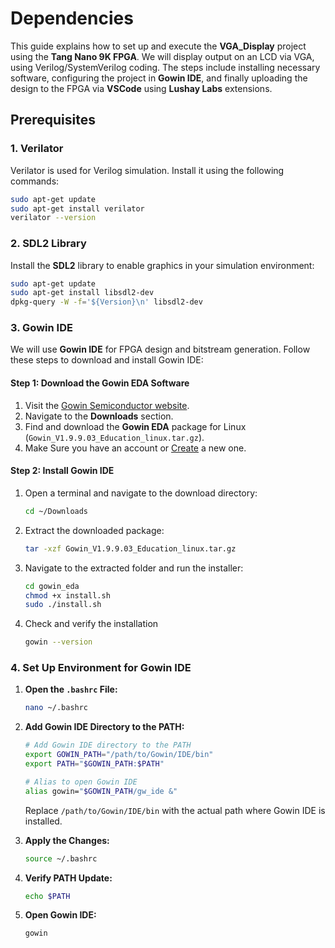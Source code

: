 # Dependencies

This guide explains how to set up and execute the **VGA_Display** project using the **Tang Nano 9K FPGA**. We will display output on an LCD via VGA, using Verilog/SystemVerilog coding. The steps include installing necessary software, configuring the project in **Gowin IDE**, and finally uploading the design to the FPGA via **VSCode** using **Lushay Labs** extensions.

## Prerequisites

### 1. Verilator

Verilator is used for Verilog simulation. Install it using the following commands:

```bash
sudo apt-get update
sudo apt-get install verilator
verilator --version
```

### 2. SDL2 Library

Install the **SDL2** library to enable graphics in your simulation environment:

```bash
sudo apt-get update
sudo apt-get install libsdl2-dev
dpkg-query -W -f='${Version}\n' libsdl2-dev
```

### 3. Gowin IDE

We will use **Gowin IDE** for FPGA design and bitstream generation. Follow these steps to download and install Gowin IDE:

#### Step 1: Download the Gowin EDA Software
1. Visit the [Gowin Semiconductor website](https://www.gowinsemi.com).
2. Navigate to the **Downloads** section.
3. Find and download the **Gowin EDA** package for Linux (`Gowin_V1.9.9.03_Education_linux.tar.gz`).
4. Make Sure you have an account or [Create](https://www.gowinsemi.com/en/member/) a new one.

#### Step 2: Install Gowin IDE
1. Open a terminal and navigate to the download directory:
   ```bash
   cd ~/Downloads
   ```
2. Extract the downloaded package:
   ```bash
   tar -xzf Gowin_V1.9.9.03_Education_linux.tar.gz
   ```
3. Navigate to the extracted folder and run the installer:
   ```bash
   cd gowin_eda
   chmod +x install.sh
   sudo ./install.sh
   ```
4. Check and verify the installation
   ```bash
   gowin --version
   ```

### 4. **Set Up Environment for Gowin IDE**

1. **Open the `.bashrc` File:**
   ```bash
   nano ~/.bashrc
   ```

2. **Add Gowin IDE Directory to the PATH:**
   ```bash
   # Add Gowin IDE directory to the PATH
   export GOWIN_PATH="/path/to/Gowin/IDE/bin"
   export PATH="$GOWIN_PATH:$PATH"

   # Alias to open Gowin IDE
   alias gowin="$GOWIN_PATH/gw_ide &"
   ```

   Replace `/path/to/Gowin/IDE/bin` with the actual path where Gowin IDE is installed.

3. **Apply the Changes:**
   ```bash
   source ~/.bashrc
   ```

4. **Verify PATH Update:**
   ```bash
   echo $PATH
   ```

5. **Open Gowin IDE:**
   ```bash
   gowin
   ```
   